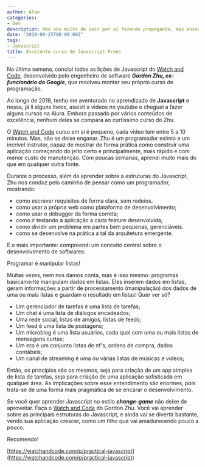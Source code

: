 ```yaml
---
author: Alan
categories:
- Dev
description: Não sou muito de sair por aí fazendo propaganda, mas encontrei um curso de javascript básico que mostra como construir uma aplicação do zero, de forma bem eficaz e escalável.
date: "2019-09-25T00:00:00Z"
tags:
- Javascript
title: Excelente curso de Javascript Free!
---
```

Na última semana, concluí todas as lições de Javascript do [Watch and Code](https://watchandcode.com/p/practical-javascript), desenvolvido pelo engenheiro de software ***Gordon Zhu, ex-funcionário do Google***, que resolveu montar seu próprio curso de programação.

Ao longo de 2019, tenho me aventurado no aprendizado de **Javascript** e nessa, já li alguns livros, assisti a videos no youtube e cheguei a fazer alguns cursos na Alura. Embora passado por vários conteúdos de excelência, nenhum deles se compara ao curtíssimo curso do Zhu.

O [Watch and Code](https://watchandcode.com/p/practical-javascript) curso em si é pequeno, cada video tem entre 5 a 10 minutos. Mas, não se deixe enganar. Zhu é um programador exímio e um incrível instrutor, capaz de mostrar de forma prática como construir uma aplicação começando do jeito certo e principalmente, mais rápido e com menor custo de manutenção. Com poucas semanas, aprendi muito mais do que em qualquer outra fonte.

Durante o processo, além de aprender sobre a estruturas do Javascript, Zhu nos conduz pelo caminho de pensar como um programador, mostrando:

- como escrever requisitos de forma clara, sem rodeios.
- como usar a própria web como plataforma de desenvolvimento;
- como usar o debugger da forma correta;
- como ir testando a aplicação a cada feature desenvolvida;
- como dividir um problema em partes bem pequenas, gerenciáveis.
- como se desenvolve na prática a tal da arquitetura emergente.

E o mais importante: compreendi um conceito central sobre o desenvolvimento de softwares:

Programar é manipular listas!

Muitas vezes, nem nos damos conta, mas é isso mesmo: programas basicamente manipulam dados em listas. Eles inserem dados em listas, geram informações a partir de processamento (manipulação) dos dados de uma ou mais listas e guardam o resultado em listas! Quer ver só?

- Um gerenciador de tarefas é uma lista de tarefas;
- Um chat é uma lista de diálogos encadeados;
- Uma rede social, listas de amigos, listas de feeds;
- Um feed é uma lista de postagens;
- Um microblog é uma lista usuários, cada qual com uma ou mais listas de mensagens curtas;
- Um erp é um conjunto listas de nf's, ordens de compra, dados contábeis;
- Um canal de streaming é uma ou várias listas de músicas e videos;

Então, os príncipios são os mesmos, seja para criação de um app simples de lista de tarefas, seja para criação de uma aplicação sofisticada em qualquer área. As implicações sobre esse entendimento são enormes, pois trata-se de uma forma mais pragmática de se encarar o desenvolvimento.

Se você quer aprender Javascript no estilo ***change-game*** não deixe de aproveitar. Faça o [Watch and Code](https://watchandcode.com/p/practical-javascript) do Gordon Zhu. Você vai aprender sobre as principais estruturas do Javascript, e ainda vai se divertir bastante, vendo sua aplicação crescer, como um filho que vai amadurecendo pouco a pouco.

Recomendo!

[https://watchandcode.com/p/practical-javascript](https://watchandcode.com/p/practical-javascript)
